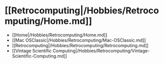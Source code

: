 # [[Retrocomputing|/Hobbies/Retrocomputing/Home.md]]
 * [[Home|/Hobbies/Retrocomputing/Home.md]]
 * [[Mac OSClassic|/Hobbies/Retrocomputing/Mac-OSClassic.md]]
 * [[Retrocomputing|/Hobbies/Retrocomputing/Retrocomputing.md]]
 * [[Vintage Scientific Computing|/Hobbies/Retrocomputing/Vintage-Scientific-Computing.md]]
